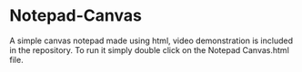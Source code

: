 # Notepad-Canvas

A simple canvas notepad made using html, video demonstration is included in the repository. To run it simply double click on the Notepad Canvas.html file. 
